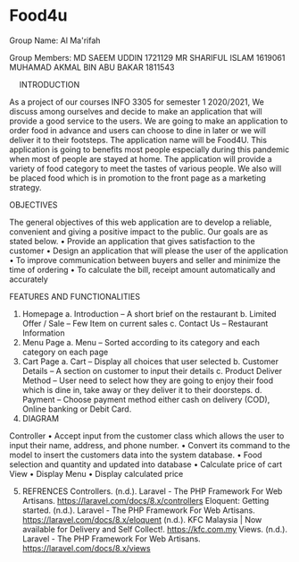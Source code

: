 # Food4u

Group Name: Al Ma'rifah

Group Members:
MD SAEEM UDDIN 1721129
MR SHARIFUL ISLAM 1619061
MUHAMAD AKMAL BIN ABU BAKAR 1811543

 
INTRODUCTION

As a project of our courses INFO 3305 for semester 1 2020/2021, We discuss among ourselves and decide to make an application that will provide a good service to the users. We are going to make an application to order food in advance and users can choose to dine in later or we will deliver it to their footsteps. 
The application name will be Food4U. This application is going to benefits most people especially during this pandemic when most of people are stayed at home. The application will provide a variety of food category to meet the tastes of various people. We also will be placed food which is in promotion to the front page as a marketing strategy.

OBJECTIVES

The general objectives of this web application are to develop a reliable, convenient and giving a positive impact to the public. Our goals are as stated below.
   •	Provide an application that gives satisfaction to the customer
   •	Design an application that will please the user of the application
   •	To improve communication between buyers and seller and minimize the time of ordering
   •	To calculate the bill, receipt amount automatically and accurately


FEATURES AND FUNCTIONALITIES

1.	Homepage
   a.	Introduction – A short brief on the restaurant
   b.	Limited Offer / Sale – Few Item on current sales
   c.	Contact Us – Restaurant Information
2.	Menu Page
   a.	Menu – Sorted according to its category and each category on each page
3.	Cart Page
   a.	Cart – Display all choices that user selected
   b.	Customer Details – A section on customer to input their details 
   c.	Product Deliver Method – User need to select how they are going to enjoy their food which is dine in, take away or they deliver it to their doorsteps. 
   d.	Payment – Choose payment method either cash on delivery (COD), Online banking or Debit Card.
 
4.	DIAGRAM


Controller 
   •	Accept input from the customer class which allows the user to input their name, address, and phone number.
   •	Convert its command to the model to insert the customers data into the system database.
   •	Food selection and quantity and updated into database
   •	Calculate price of cart
View
   •	Display Menu
   •	Display calculated price



 
5.	REFRENCES
   Controllers. (n.d.). Laravel - The PHP Framework For Web Artisans. https://laravel.com/docs/8.x/controllers
   Eloquent: Getting started. (n.d.). Laravel - The PHP Framework For Web Artisans. https://laravel.com/docs/8.x/eloquent
   (n.d.). KFC Malaysia | Now available for Delivery and Self Collect!. https://kfc.com.my
   Views. (n.d.). Laravel - The PHP Framework For Web Artisans. https://laravel.com/docs/8.x/views
